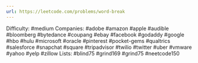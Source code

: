 ```yaml
---
url: https://leetcode.com/problems/word-break
---
```


Difficulty: #medium
Companies: #adobe #amazon #apple #audible #bloomberg #bytedance #coupang #ebay #facebook #godaddy #google #hbo #hulu #microsoft #oracle #pinterest #pocket-gems #qualtrics #salesforce #snapchat #square #tripadvisor #twilio #twitter #uber #vmware #yahoo #yelp #zillow
Lists: #blind75 #grind169 #grind75 #neetcode150